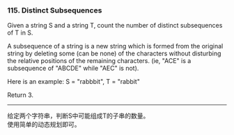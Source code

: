 ### 115. Distinct Subsequences

Given a string S and a string T, count the number of distinct subsequences of T in S.

A subsequence of a string is a new string which is formed from the original string by deleting some (can be none) of the characters without disturbing the relative positions of the remaining characters. (ie, "ACE" is a subsequence of "ABCDE" while "AEC" is not).

Here is an example:
S = "rabbbit", T = "rabbit"

Return 3.

* * *

给定两个字符串，判断S中可能组成T的子串的数量。   
使用简单的动态规划即可。   

